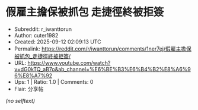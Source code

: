 # 假雇主擔保被抓包 走捷徑終被拒簽

- Subreddit: r_iwanttorun
- Author: cuter1982
- Created: 2025-09-12 02:09:13 UTC
- Permalink: https://reddit.com/r/iwanttorun/comments/1ner7ej/假雇主擔保被抓包_走捷徑終被拒簽/
- URL: https://www.youtube.com/watch?v=dG0kTQ_aB7o&ab_channel=%E6%BE%B3%E6%B4%B2%E8%A6%96%E8%A7%92
- Ups: 1 | Ratio: 1.0 | Comments: 0
- Flair: 分享帖

_(no selftext)_
